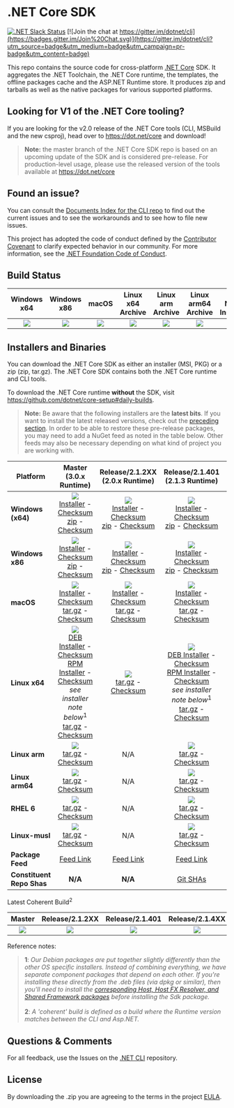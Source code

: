 # .NET Core SDK

[![.NET Slack Status](https://aspnetcoreslack.herokuapp.com/badge.svg?2)](http://tattoocoder.com/aspnet-slack-sign-up/) [![Join the chat at https://gitter.im/dotnet/cli](https://badges.gitter.im/Join%20Chat.svg)](https://gitter.im/dotnet/cli?utm_source=badge&utm_medium=badge&utm_campaign=pr-badge&utm_content=badge)

This repo contains the source code for cross-platform [.NET Core](http://github.com/dotnet/core) SDK. It aggregates the .NET Toolchain, the .NET Core runtime, the templates, the offline packages cache and the ASP.NET Runtime store. It produces zip and tarballs as well as the native packages for various supported platforms.

Looking for V1 of the .NET Core tooling?
----------------------------------------

If you are looking for the v2.0 release of the .NET Core tools (CLI, MSBuild and the new csproj), head over to https://dot.net/core and download!

> **Note:** the master branch of the .NET Core SDK repo is based on an upcoming update of the SDK and is considered pre-release. For production-level usage, please use the
> released version of the tools available at https://dot.net/core

Found an issue?
---------------
You can consult the [Documents Index for the CLI repo](https://github.com/dotnet/cli/blob/master/Documentation/README.md) to find out the current issues and to see the workarounds and to see how to file new issues.

This project has adopted the code of conduct defined by the [Contributor Covenant](http://contributor-covenant.org/) to clarify expected behavior in our community. For more information, see the [.NET Foundation Code of Conduct](http://www.dotnetfoundation.org/code-of-conduct).

Build Status
------------

|Windows x64|Windows x86|macOS|Linux x64 Archive|Linux arm Archive|Linux arm64 Archive|Linux Native Installers|RHEL 6 Archive|Linux-musl Archive|
|:------:|:------:|:------:|:------:|:------:|:------:|:------:|:------:|:------:|
|[![][win-x64-build-badge]][win-x64-build]|[![][win-x86-build-badge]][win-x86-build]|[![][osx-build-badge]][osx-build]|[![][linux-build-badge]][linux-build]|[![][linux-arm-build-badge]][linux-arm-build]|[![][linux-arm64-build-badge]][linux-arm64-build]|[![][linuxnative-build-badge]][linuxnative-build]|[![][rhel6-build-badge]][rhel6-build]|[![][linux-musl-build-badge]][linux-musl-build]|

[win-x64-build-badge]: https://devdiv.visualstudio.com/0bdbc590-a062-4c3f-b0f6-9383f67865ee/_apis/build/status/9472/badge
[win-x64-build]: https://devdiv.visualstudio.com/DevDiv/_build?_a=completed&definitionId=9472

[win-x86-build-badge]: https://devdiv.visualstudio.com/0bdbc590-a062-4c3f-b0f6-9383f67865ee/_apis/build/status/9464/badge
[win-x86-build]: https://devdiv.visualstudio.com/DevDiv/_build?_a=completed&definitionId=9464

[osx-build-badge]: https://devdiv.visualstudio.com/0bdbc590-a062-4c3f-b0f6-9383f67865ee/_apis/build/status/9470/badge
[osx-build]: https://devdiv.visualstudio.com/DevDiv/_build?_a=completed&definitionId=9470

[linux-build-badge]: https://devdiv.visualstudio.com/0bdbc590-a062-4c3f-b0f6-9383f67865ee/_apis/build/status/9469/badge
[linux-build]: https://devdiv.visualstudio.com/DevDiv/_build?_a=completed&definitionId=9469

[linux-arm-build-badge]: https://devdiv.visualstudio.com/0bdbc590-a062-4c3f-b0f6-9383f67865ee/_apis/build/status/9467/badge
[linux-arm-build]: https://devdiv.visualstudio.com/DevDiv/_build?_a=completed&definitionId=9467

[linux-arm64-build-badge]: https://devdiv.visualstudio.com/0bdbc590-a062-4c3f-b0f6-9383f67865ee/_apis/build/status/9468/badge
[linux-arm64-build]: https://devdiv.visualstudio.com/DevDiv/_build?_a=completed&definitionId=9468

[linuxnative-build-badge]: https://devdiv.visualstudio.com/0bdbc590-a062-4c3f-b0f6-9383f67865ee/_apis/build/status/9465/badge
[linuxnative-build]: https://devdiv.visualstudio.com/DevDiv/_build?_a=completed&definitionId=9465

[rhel6-build-badge]: https://devdiv.visualstudio.com/0bdbc590-a062-4c3f-b0f6-9383f67865ee/_apis/build/status/9471/badge
[rhel6-build]: https://devdiv.visualstudio.com/DevDiv/_build?_a=completed&definitionId=9471

[linux-musl-build-badge]: https://devdiv.visualstudio.com/0bdbc590-a062-4c3f-b0f6-9383f67865ee/_apis/build/status/9466/badge
[linux-musl-build]: https://devdiv.visualstudio.com/DevDiv/_build?_a=completed&definitionId=9466

Installers and Binaries
-----------------------

You can download the .NET Core SDK as either an installer (MSI, PKG) or a zip (zip, tar.gz). The .NET Core SDK contains both the .NET Core runtime and CLI tools.

To download the .NET Core runtime **without** the SDK, visit https://github.com/dotnet/core-setup#daily-builds.

> **Note:** Be aware that the following installers are the **latest bits**. If you
> want to install the latest released versions, check out the [preceding section](#looking-for-v1-of-the-net-core-tooling).
> In order to be able to restore these pre-release packages, you may need to add a NuGet feed as noted in the table below. Other feeds may also be necessary depending on what kind of project you are working with.

|   Platform   |   Master<br>(3.0.x Runtime)   |   Release/2.1.2XX<br>(2.0.x Runtime)   |   Release/2.1.401<br>(2.1.3 Runtime)   |   Release/2.1.4XX<br>(2.1.2 Runtime)  |   Release/2.2.1XX<br>(2.2.x Runtime)   |
|---------|:----------:|:----------:|:----------:|:----------:|:----------:|
| **Windows (x64)** | [![][win-x64-badge-master]][win-x64-version-master]<br>[Installer][win-x64-installer-master] - [Checksum][win-x64-installer-checksum-master]<br>[zip][win-x64-zip-master] - [Checksum][win-x64-zip-checksum-master] | [![][win-x64-badge-2.1.2XX]][win-x64-version-2.1.2XX]<br>[Installer][win-x64-installer-2.1.2XX] - [Checksum][win-x64-installer-checksum-2.1.2XX]<br>[zip][win-x64-zip-2.1.2XX] - [Checksum][win-x64-zip-checksum-2.1.2XX] | [![][win-x64-badge-2.1.401]][win-x64-version-2.1.401]<br>[Installer][win-x64-installer-2.1.401] - [Checksum][win-x64-installer-checksum-2.1.401]<br>[zip][win-x64-zip-2.1.401] - [Checksum][win-x64-zip-checksum-2.1.401] | [![][win-x64-badge-2.1.4XX]][win-x64-version-2.1.4XX]<br>[Installer][win-x64-installer-2.1.4XX] - [Checksum][win-x64-installer-checksum-2.1.4XX]<br>[zip][win-x64-zip-2.1.4XX] - [Checksum][win-x64-zip-checksum-2.1.4XX] | [![][win-x64-badge-2.2.1XX]][win-x64-version-2.2.1XX]<br>[Installer][win-x64-installer-2.2.1XX] - [Checksum][win-x64-installer-checksum-2.2.1XX]<br>[zip][win-x64-zip-2.2.1XX] - [Checksum][win-x64-zip-checksum-2.2.1XX] |
| **Windows x86** | [![][win-x86-badge-master]][win-x86-version-master]<br>[Installer][win-x86-installer-master] - [Checksum][win-x86-installer-checksum-master]<br>[zip][win-x86-zip-master] - [Checksum][win-x86-zip-checksum-master] | [![][win-x86-badge-2.1.2XX]][win-x86-version-2.1.2XX]<br>[Installer][win-x86-installer-2.1.2XX] - [Checksum][win-x86-installer-checksum-2.1.2XX]<br>[zip][win-x86-zip-2.1.2XX] - [Checksum][win-x86-zip-checksum-2.1.2XX] | [![][win-x86-badge-2.1.401]][win-x86-version-2.1.401]<br>[Installer][win-x86-installer-2.1.401] - [Checksum][win-x86-installer-checksum-2.1.401]<br>[zip][win-x86-zip-2.1.401] - [Checksum][win-x86-zip-checksum-2.1.401] | [![][win-x86-badge-2.1.4XX]][win-x86-version-2.1.4XX]<br>[Installer][win-x86-installer-2.1.4XX] - [Checksum][win-x86-installer-checksum-2.1.4XX]<br>[zip][win-x86-zip-2.1.4XX] - [Checksum][win-x86-zip-checksum-2.1.4XX] | [![][win-x86-badge-2.2.1XX]][win-x86-version-2.2.1XX]<br>[Installer][win-x86-installer-2.2.1XX] - [Checksum][win-x86-installer-checksum-2.2.1XX]<br>[zip][win-x86-zip-2.2.1XX] - [Checksum][win-x86-zip-checksum-2.2.1XX] |
| **macOS** | [![][osx-badge-master]][osx-version-master]<br>[Installer][osx-installer-master] - [Checksum][osx-installer-checksum-master]<br>[tar.gz][osx-targz-master] - [Checksum][osx-targz-checksum-master] | [![][osx-badge-2.1.2XX]][osx-version-2.1.2XX]<br>[Installer][osx-installer-2.1.2XX] - [Checksum][osx-installer-checksum-2.1.2XX]<br>[tar.gz][osx-targz-2.1.2XX] - [Checksum][osx-targz-checksum-2.1.2XX] | [![][osx-badge-2.1.401]][osx-version-2.1.401]<br>[Installer][osx-installer-2.1.401] - [Checksum][osx-installer-checksum-2.1.401]<br>[tar.gz][osx-targz-2.1.401] - [Checksum][osx-targz-checksum-2.1.401] | [![][osx-badge-2.1.4XX]][osx-version-2.1.4XX]<br>[Installer][osx-installer-2.1.4XX] - [Checksum][osx-installer-checksum-2.1.4XX]<br>[tar.gz][osx-targz-2.1.4XX] - [Checksum][osx-targz-checksum-2.1.4XX] | [![][osx-badge-2.2.1XX]][osx-version-2.2.1XX]<br>[Installer][osx-installer-2.2.1XX] - [Checksum][osx-installer-checksum-2.2.1XX]<br>[tar.gz][osx-targz-2.2.1XX] - [Checksum][osx-targz-checksum-2.2.1XX] |
| **Linux x64** | [![][linux-badge-master]][linux-version-master]<br>[DEB Installer][linux-DEB-installer-master] - [Checksum][linux-DEB-installer-checksum-master]<br>[RPM Installer][linux-RPM-installer-master] - [Checksum][linux-RPM-installer-checksum-master]<br>_see installer note below_<sup>1</sup><br>[tar.gz][linux-targz-master] - [Checksum][linux-targz-checksum-master] |  [![][linux-badge-2.1.2XX]][linux-version-2.1.2XX]<br>[tar.gz][linux-targz-2.1.2XX] - [Checksum][linux-targz-checksum-2.1.2XX]  | [![][linux-badge-2.1.401]][linux-version-2.1.401]<br>[DEB Installer][linux-DEB-installer-2.1.401] - [Checksum][linux-DEB-installer-checksum-2.1.401]<br>[RPM Installer][linux-RPM-installer-2.1.401] - [Checksum][linux-RPM-installer-checksum-2.1.401]<br>_see installer note below_<sup>1</sup><br>[tar.gz][linux-targz-2.1.401] - [Checksum][linux-targz-checksum-2.1.401] | [![][linux-badge-2.1.4XX]][linux-version-2.1.4XX]<br>[DEB Installer][linux-DEB-installer-2.1.4XX] - [Checksum][linux-DEB-installer-checksum-2.1.4XX]<br>[RPM Installer][linux-RPM-installer-2.1.4XX] - [Checksum][linux-RPM-installer-checksum-2.1.4XX]<br>_see installer note below_<sup>1</sup><br>[tar.gz][linux-targz-2.1.4XX] - [Checksum][linux-targz-checksum-2.1.4XX] | [![][linux-badge-2.2.1xx]][linux-version-2.2.1xx]<br>[DEB Installer][linux-DEB-installer-2.2.1XX] - [Checksum][linux-DEB-installer-checksum-2.2.1XX]<br>[RPM Installer][linux-RPM-installer-2.2.1XX] - [Checksum][linux-RPM-installer-checksum-2.2.1XX]<br>_see installer note below_<sup>1</sup><br>[tar.gz][linux-targz-2.2.1XX] - [Checksum][linux-targz-checksum-2.2.1XX] |
| **Linux arm** | [![][linux-arm-badge-master]][linux-arm-version-master]<br>[tar.gz][linux-arm-targz-master] - [Checksum][linux-arm-targz-checksum-master] | N/A | [![][linux-arm-badge-2.1.401]][linux-arm-version-2.1.401]<br>[tar.gz][linux-arm-targz-2.1.401] - [Checksum][linux-arm-targz-checksum-2.1.401] | [![][linux-arm-badge-2.1.4XX]][linux-arm-version-2.1.4XX]<br>[tar.gz][linux-arm-targz-2.1.4XX] - [Checksum][linux-arm-targz-checksum-2.1.4XX] | [![][linux-arm-badge-2.2.1XX]][linux-arm-version-2.2.1XX]<br>[tar.gz][linux-arm-targz-2.2.1XX] - [Checksum][linux-arm-targz-checksum-2.2.1XX] |
| **Linux arm64** | [![][linux-arm64-badge-master]][linux-arm64-version-master]<br>[tar.gz][linux-arm64-targz-master] - [Checksum][linux-arm64-targz-checksum-master] | N/A | [![][linux-arm64-badge-2.1.401]][linux-arm64-version-2.1.401]<br>[tar.gz][linux-arm64-targz-2.1.401] - [Checksum][linux-arm64-targz-checksum-2.1.401] | [![][linux-arm64-badge-2.1.4XX]][linux-arm64-version-2.1.4XX]<br>[tar.gz][linux-arm64-targz-2.1.4XX] - [Checksum][linux-arm64-targz-checksum-2.1.4XX] | [![][linux-arm64-badge-2.2.1XX]][linux-arm64-version-2.2.1XX]<br>[tar.gz][linux-arm64-targz-2.2.1XX] - [Checksum][linux-arm64-targz-checksum-2.2.1XX] |
| **RHEL 6** | [![][rhel-6-badge-master]][rhel-6-version-master]<br>[tar.gz][rhel-6-targz-master] - [Checksum][rhel-6-targz-checksum-master] | N/A | [![][rhel-6-badge-2.1.401]][rhel-6-version-2.1.401]<br>[tar.gz][rhel-6-targz-2.1.401] - [Checksum][rhel-6-targz-checksum-2.1.401] | [![][rhel-6-badge-2.1.4XX]][rhel-6-version-2.1.4XX]<br>[tar.gz][rhel-6-targz-2.1.4XX] - [Checksum][rhel-6-targz-checksum-2.1.4XX] | [![][rhel-6-badge-2.2.1XX]][rhel-6-version-2.2.1XX]<br>[tar.gz][rhel-6-targz-2.2.1XX] - [Checksum][rhel-6-targz-checksum-2.2.1XX] |
| **Linux-musl** | [![][linux-musl-badge-master]][linux-musl-version-master]<br>[tar.gz][linux-musl-targz-master] - [Checksum][linux-musl-targz-checksum-master] | N/A | [![][linux-musl-badge-2.1.401]][linux-musl-version-2.1.401]<br>[tar.gz][linux-musl-targz-2.1.401] - [Checksum][linux-musl-targz-checksum-2.1.401] | [![][linux-musl-badge-2.1.4XX]][linux-musl-version-2.1.4XX]<br>[tar.gz][linux-musl-targz-2.1.4XX] - [Checksum][linux-musl-targz-checksum-2.1.4XX] | [![][linux-musl-badge-2.2.1XX]][linux-musl-version-2.2.1XX]<br>[tar.gz][linux-musl-targz-2.2.1XX] - [Checksum][linux-musl-targz-checksum-2.2.1XX] |
| **Package Feed** | [Feed Link][feed-location-master] | [Feed Link][feed-location-2.1.2XX] | [Feed Link][feed-location-2.1.401] | [Feed Link][feed-location-2.1.4XX] | [Feed Link][feed-location-2.2.1XX] |
| **Constituent Repo Shas** | **N/A** | **N/A** | [Git SHAs][sdk-shas-2.1.401] | **N/A** | [Git SHAs][sdk-shas-2.2.1XX] |

Latest Coherent Build<sup>2</sup>

|   Master   |   Release/2.1.2XX   |   Release/2.1.401   |   Release/2.1.4XX   |   Release/2.2.1XX   |
|:----------:|:----------:|:----------:|:----------:|:----------:|
| [![][coherent-version-badge-master]][coherent-version-master] | [![][coherent-version-badge-2.1.2XX]][coherent-version-2.1.2XX] | [![][coherent-version-badge-2.1.401]][coherent-version-2.1.401] | [![][coherent-version-badge-2.1.4XX]][coherent-version-2.1.4XX] | [![][coherent-version-badge-2.2.1XX]][coherent-version-2.2.1XX] |

Reference notes:
> **1**: *Our Debian packages are put together slightly differently than the other OS specific installers. Instead of combining everything, we have separate component packages that depend on each other. If you're installing these directly from the .deb files (via dpkg or similar), then you'll need to install the [corresponding Host, Host FX Resolver, and Shared Framework packages](https://github.com/dotnet/core-setup#daily-builds) before installing the Sdk package.*
> <br><br>**2**: *A 'coherent' build is defined as a build where the Runtime version matches between the CLI and Asp.NET.*

[win-x64-badge-master]: https://dotnetcli.blob.core.windows.net/dotnet/Sdk/master/win_x64_Release_version_badge.svg
[win-x64-version-master]: https://dotnetcli.blob.core.windows.net/dotnet/Sdk/master/latest.version
[win-x64-installer-master]: https://dotnetcli.blob.core.windows.net/dotnet/Sdk/master/dotnet-sdk-latest-win-x64.exe
[win-x64-installer-checksum-master]: https://dotnetclichecksums.blob.core.windows.net/dotnet/Sdk/master/dotnet-sdk-latest-win-x64.exe.sha
[win-x64-zip-master]: https://dotnetcli.blob.core.windows.net/dotnet/Sdk/master/dotnet-sdk-latest-win-x64.zip
[win-x64-zip-checksum-master]: https://dotnetclichecksums.blob.core.windows.net/dotnet/Sdk/master/dotnet-sdk-latest-win-x64.zip.sha

[win-x64-badge-2.1.2XX]: https://dotnetcli.blob.core.windows.net/dotnet/Sdk/release/2.1.2xx/win_x64_Release_version_badge.svg
[win-x64-version-2.1.2XX]: https://dotnetcli.blob.core.windows.net/dotnet/Sdk/release/2.1.2xx/latest.version
[win-x64-installer-2.1.2XX]: https://dotnetcli.blob.core.windows.net/dotnet/Sdk/release/2.1.2xx/dotnet-sdk-latest-win-x64.exe
[win-x64-installer-checksum-2.1.2XX]: https://dotnetclichecksums.blob.core.windows.net/dotnet/Sdk/release/2.1.2xx/dotnet-sdk-latest-win-x64.exe.sha
[win-x64-zip-2.1.2XX]: https://dotnetcli.blob.core.windows.net/dotnet/Sdk/release/2.1.2xx/dotnet-sdk-latest-win-x64.zip
[win-x64-zip-checksum-2.1.2XX]: https://dotnetclichecksums.blob.core.windows.net/dotnet/Sdk/release/2.1.2xx/dotnet-sdk-latest-win-x64.zip.sha

[win-x64-badge-2.1.401]: https://dotnetcli.blob.core.windows.net/dotnet/Sdk/release/2.1.401/win_x64_Release_version_badge.svg
[win-x64-version-2.1.401]: https://dotnetcli.blob.core.windows.net/dotnet/Sdk/release/2.1.401/latest.version
[win-x64-installer-2.1.401]: https://dotnetcli.blob.core.windows.net/dotnet/Sdk/release/2.1.401/dotnet-sdk-latest-win-x64.exe
[win-x64-installer-checksum-2.1.401]: https://dotnetclichecksums.blob.core.windows.net/dotnet/Sdk/release/2.1.401/dotnet-sdk-latest-win-x64.exe.sha
[win-x64-zip-2.1.401]: https://dotnetcli.blob.core.windows.net/dotnet/Sdk/release/2.1.401/dotnet-sdk-latest-win-x64.zip
[win-x64-zip-checksum-2.1.401]: https://dotnetclichecksums.blob.core.windows.net/dotnet/Sdk/release/2.1.401/dotnet-sdk-latest-win-x64.zip.sha

[win-x64-badge-2.1.4XX]: https://dotnetcli.blob.core.windows.net/dotnet/Sdk/release/2.1.4xx/win_x64_Release_version_badge.svg
[win-x64-version-2.1.4XX]: https://dotnetcli.blob.core.windows.net/dotnet/Sdk/release/2.1.4xx/latest.version
[win-x64-installer-2.1.4XX]: https://dotnetcli.blob.core.windows.net/dotnet/Sdk/release/2.1.4xx/dotnet-sdk-latest-win-x64.exe
[win-x64-installer-checksum-2.1.4XX]: https://dotnetclichecksums.blob.core.windows.net/dotnet/Sdk/release/2.1.4xx/dotnet-sdk-latest-win-x64.exe.sha
[win-x64-zip-2.1.4XX]: https://dotnetcli.blob.core.windows.net/dotnet/Sdk/release/2.1.4xx/dotnet-sdk-latest-win-x64.zip
[win-x64-zip-checksum-2.1.4XX]: https://dotnetclichecksums.blob.core.windows.net/dotnet/Sdk/release/2.1.4xx/dotnet-sdk-latest-win-x64.zip.sha

[win-x64-badge-2.2.1XX]: https://dotnetcli.blob.core.windows.net/dotnet/Sdk/release/2.2.1xx/win_x64_Release_version_badge.svg
[win-x64-version-2.2.1XX]: https://dotnetcli.blob.core.windows.net/dotnet/Sdk/release/2.2.1xx/latest.version
[win-x64-installer-2.2.1XX]: https://dotnetcli.blob.core.windows.net/dotnet/Sdk/release/2.2.1xx/dotnet-sdk-latest-win-x64.exe
[win-x64-installer-checksum-2.2.1XX]: https://dotnetclichecksums.blob.core.windows.net/dotnet/Sdk/release/2.2.1xx/dotnet-sdk-latest-win-x64.exe.sha
[win-x64-zip-2.2.1XX]: https://dotnetcli.blob.core.windows.net/dotnet/Sdk/release/2.2.1xx/dotnet-sdk-latest-win-x64.zip
[win-x64-zip-checksum-2.2.1XX]: https://dotnetclichecksums.blob.core.windows.net/dotnet/Sdk/release/2.2.1xx/dotnet-sdk-latest-win-x64.zip.sha

[win-x86-badge-master]: https://dotnetcli.blob.core.windows.net/dotnet/Sdk/master/win_x86_Release_version_badge.svg
[win-x86-version-master]: https://dotnetcli.blob.core.windows.net/dotnet/Sdk/master/latest.version
[win-x86-installer-master]: https://dotnetcli.blob.core.windows.net/dotnet/Sdk/master/dotnet-sdk-latest-win-x86.exe
[win-x86-installer-checksum-master]: https://dotnetclichecksums.blob.core.windows.net/dotnet/Sdk/master/dotnet-sdk-latest-win-x86.exe.sha
[win-x86-zip-master]: https://dotnetcli.blob.core.windows.net/dotnet/Sdk/master/dotnet-sdk-latest-win-x86.zip
[win-x86-zip-checksum-master]: https://dotnetclichecksums.blob.core.windows.net/dotnet/Sdk/master/dotnet-sdk-latest-win-x86.zip.sha

[win-x86-badge-2.1.2XX]: https://dotnetcli.blob.core.windows.net/dotnet/Sdk/release/2.1.2xx/win_x86_Release_version_badge.svg
[win-x86-version-2.1.2XX]: https://dotnetcli.blob.core.windows.net/dotnet/Sdk/release/2.1.2xx/latest.version
[win-x86-installer-2.1.2XX]: https://dotnetcli.blob.core.windows.net/dotnet/Sdk/release/2.1.2xx/dotnet-sdk-latest-win-x86.exe
[win-x86-installer-checksum-2.1.2XX]: https://dotnetclichecksums.blob.core.windows.net/dotnet/Sdk/release/2.1.2xx/dotnet-sdk-latest-win-x86.exe.sha
[win-x86-zip-2.1.2XX]: https://dotnetcli.blob.core.windows.net/dotnet/Sdk/release/2.1.2xx/dotnet-sdk-latest-win-x86.zip
[win-x86-zip-checksum-2.1.2XX]: https://dotnetclichecksums.blob.core.windows.net/dotnet/Sdk/release/2.1.2xx/dotnet-sdk-latest-win-x86.zip.sha

[win-x86-badge-2.1.401]: https://dotnetcli.blob.core.windows.net/dotnet/Sdk/release/2.1.401/win_x86_Release_version_badge.svg
[win-x86-version-2.1.401]: https://dotnetcli.blob.core.windows.net/dotnet/Sdk/release/2.1.401/latest.version
[win-x86-installer-2.1.401]: https://dotnetcli.blob.core.windows.net/dotnet/Sdk/release/2.1.401/dotnet-sdk-latest-win-x86.exe
[win-x86-installer-checksum-2.1.401]: https://dotnetclichecksums.blob.core.windows.net/dotnet/Sdk/release/2.1.401/dotnet-sdk-latest-win-x86.exe.sha
[win-x86-zip-2.1.401]: https://dotnetcli.blob.core.windows.net/dotnet/Sdk/release/2.1.401/dotnet-sdk-latest-win-x86.zip
[win-x86-zip-checksum-2.1.401]: https://dotnetclichecksums.blob.core.windows.net/dotnet/Sdk/release/2.1.401/dotnet-sdk-latest-win-x86.zip.sha

[win-x86-badge-2.1.4XX]: https://dotnetcli.blob.core.windows.net/dotnet/Sdk/release/2.1.4xx/win_x86_Release_version_badge.svg
[win-x86-version-2.1.4XX]: https://dotnetcli.blob.core.windows.net/dotnet/Sdk/release/2.1.4xx/latest.version
[win-x86-installer-2.1.4XX]: https://dotnetcli.blob.core.windows.net/dotnet/Sdk/release/2.1.4xx/dotnet-sdk-latest-win-x86.exe
[win-x86-installer-checksum-2.1.4XX]: https://dotnetclichecksums.blob.core.windows.net/dotnet/Sdk/release/2.1.4xx/dotnet-sdk-latest-win-x86.exe.sha
[win-x86-zip-2.1.4XX]: https://dotnetcli.blob.core.windows.net/dotnet/Sdk/release/2.1.4xx/dotnet-sdk-latest-win-x86.zip
[win-x86-zip-checksum-2.1.4XX]: https://dotnetclichecksums.blob.core.windows.net/dotnet/Sdk/release/2.1.4xx/dotnet-sdk-latest-win-x86.zip.sha

[win-x86-badge-2.2.1XX]: https://dotnetcli.blob.core.windows.net/dotnet/Sdk/release/2.2.1xx/win_x86_Release_version_badge.svg
[win-x86-version-2.2.1XX]: https://dotnetcli.blob.core.windows.net/dotnet/Sdk/release/2.2.1xx/latest.version
[win-x86-installer-2.2.1XX]: https://dotnetcli.blob.core.windows.net/dotnet/Sdk/release/2.2.1xx/dotnet-sdk-latest-win-x86.exe
[win-x86-installer-checksum-2.2.1XX]: https://dotnetclichecksums.blob.core.windows.net/dotnet/Sdk/release/2.2.1xx/dotnet-sdk-latest-win-x86.exe.sha
[win-x86-zip-2.2.1XX]: https://dotnetcli.blob.core.windows.net/dotnet/Sdk/release/2.2.1xx/dotnet-sdk-latest-win-x86.zip
[win-x86-zip-checksum-2.2.1XX]: https://dotnetclichecksums.blob.core.windows.net/dotnet/Sdk/release/2.2.1xx/dotnet-sdk-latest-win-x86.zip.sha

[osx-badge-master]: https://dotnetcli.blob.core.windows.net/dotnet/Sdk/master/osx_x64_Release_version_badge.svg
[osx-version-master]: https://dotnetcli.blob.core.windows.net/dotnet/Sdk/master/latest.version
[osx-installer-master]: https://dotnetcli.blob.core.windows.net/dotnet/Sdk/master/dotnet-sdk-latest-osx-x64.pkg
[osx-installer-checksum-master]: https://dotnetclichecksums.blob.core.windows.net/dotnet/Sdk/master/dotnet-sdk-latest-osx-x64.pkg.sha
[osx-targz-master]: https://dotnetcli.blob.core.windows.net/dotnet/Sdk/master/dotnet-sdk-latest-osx-x64.tar.gz
[osx-targz-checksum-master]: https://dotnetclichecksums.blob.core.windows.net/dotnet/Sdk/master/dotnet-sdk-latest-osx-x64.tar.gz.sha

[osx-badge-2.1.2XX]: https://dotnetcli.blob.core.windows.net/dotnet/Sdk/release/2.1.2xx/osx_x64_Release_version_badge.svg
[osx-version-2.1.2XX]: https://dotnetcli.blob.core.windows.net/dotnet/Sdk/release/2.1.2xx/latest.version
[osx-installer-2.1.2XX]: https://dotnetcli.blob.core.windows.net/dotnet/Sdk/release/2.1.2xx/dotnet-sdk-latest-osx-x64.pkg
[osx-installer-checksum-2.1.2XX]: https://dotnetclichecksums.blob.core.windows.net/dotnet/Sdk/release/2.1.2xx/dotnet-sdk-latest-osx-x64.pkg.sha
[osx-targz-2.1.2XX]: https://dotnetcli.blob.core.windows.net/dotnet/Sdk/release/2.1.2xx/dotnet-sdk-latest-osx-x64.tar.gz
[osx-targz-checksum-2.1.2XX]: https://dotnetclichecksums.blob.core.windows.net/dotnet/Sdk/release/2.1.2xx/dotnet-sdk-latest-osx-x64.tar.gz.sha

[osx-badge-2.1.401]: https://dotnetcli.blob.core.windows.net/dotnet/Sdk/release/2.1.401/osx_x64_Release_version_badge.svg
[osx-version-2.1.401]: https://dotnetcli.blob.core.windows.net/dotnet/Sdk/release/2.1.401/latest.version
[osx-installer-2.1.401]: https://dotnetcli.blob.core.windows.net/dotnet/Sdk/release/2.1.401/dotnet-sdk-latest-osx-x64.pkg
[osx-installer-checksum-2.1.401]: https://dotnetclichecksums.blob.core.windows.net/dotnet/Sdk/release/2.1.401/dotnet-sdk-latest-osx-x64.pkg.sha
[osx-targz-2.1.401]: https://dotnetcli.blob.core.windows.net/dotnet/Sdk/release/2.1.401/dotnet-sdk-latest-osx-x64.tar.gz
[osx-targz-checksum-2.1.401]: https://dotnetclichecksums.blob.core.windows.net/dotnet/Sdk/release/2.1.401/dotnet-sdk-latest-osx-x64.tar.gz.sha

[osx-badge-2.1.4XX]: https://dotnetcli.blob.core.windows.net/dotnet/Sdk/release/2.1.4xx/osx_x64_Release_version_badge.svg
[osx-version-2.1.4XX]: https://dotnetcli.blob.core.windows.net/dotnet/Sdk/release/2.1.4xx/latest.version
[osx-installer-2.1.4XX]: https://dotnetcli.blob.core.windows.net/dotnet/Sdk/release/2.1.4xx/dotnet-sdk-latest-osx-x64.pkg
[osx-installer-checksum-2.1.4XX]: https://dotnetclichecksums.blob.core.windows.net/dotnet/Sdk/release/2.1.4xx/dotnet-sdk-latest-osx-x64.pkg.sha
[osx-targz-2.1.4XX]: https://dotnetcli.blob.core.windows.net/dotnet/Sdk/release/2.1.4xx/dotnet-sdk-latest-osx-x64.tar.gz
[osx-targz-checksum-2.1.4XX]: https://dotnetclichecksums.blob.core.windows.net/dotnet/Sdk/release/2.1.4xx/dotnet-sdk-latest-osx-x64.tar.gz.sha

[osx-badge-2.2.1XX]: https://dotnetcli.blob.core.windows.net/dotnet/Sdk/release/2.2.1xx/osx_x64_Release_version_badge.svg
[osx-version-2.2.1XX]: https://dotnetcli.blob.core.windows.net/dotnet/Sdk/release/2.2.1xx/latest.version
[osx-installer-2.2.1XX]: https://dotnetcli.blob.core.windows.net/dotnet/Sdk/release/2.2.1xx/dotnet-sdk-latest-osx-x64.pkg
[osx-installer-checksum-2.2.1XX]: https://dotnetclichecksums.blob.core.windows.net/dotnet/Sdk/release/2.2.1xx/dotnet-sdk-latest-osx-x64.pkg.sha
[osx-targz-2.2.1XX]: https://dotnetcli.blob.core.windows.net/dotnet/Sdk/release/2.2.1xx/dotnet-sdk-latest-osx-x64.tar.gz
[osx-targz-checksum-2.2.1XX]: https://dotnetclichecksums.blob.core.windows.net/dotnet/Sdk/release/2.2.1xx/dotnet-sdk-latest-osx-x64.tar.gz.sha

[linux-badge-master]: https://dotnetcli.blob.core.windows.net/dotnet/Sdk/master/linux_x64_Release_version_badge.svg
[linux-version-master]: https://dotnetcli.blob.core.windows.net/dotnet/Sdk/master/latest.version
[linux-DEB-installer-master]: https://dotnetcli.blob.core.windows.net/dotnet/Sdk/master/dotnet-sdk-latest-x64.deb
[linux-DEB-installer-checksum-master]: https://dotnetclichecksums.blob.core.windows.net/dotnet/Sdk/master/dotnet-sdk-latest-x64.deb.sha
[linux-RPM-installer-master]: https://dotnetclichecksums.blob.core.windows.net/dotnet/Sdk/master/dotnet-sdk-latest-x64.deb.sha
[linux-RPM-installer-checksum-master]: https://dotnetclichecksums.blob.core.windows.net/dotnet/Sdk/master/dotnet-sdk-latest-x64.rpm.sha
[linux-targz-master]: https://dotnetcli.blob.core.windows.net/dotnet/Sdk/master/dotnet-sdk-latest-linux-x64.tar.gz
[linux-targz-checksum-master]: https://dotnetclichecksums.blob.core.windows.net/dotnet/Sdk/master/dotnet-sdk-latest-linux-x64.tar.gz.sha

[linux-badge-2.1.2XX]: https://dotnetcli.blob.core.windows.net/dotnet/Sdk/release/2.1.2xx/linux_x64_Release_version_badge.svg
[linux-version-2.1.2XX]: https://dotnetcli.blob.core.windows.net/dotnet/Sdk/release/2.1.2xx/latest.version
[linux-targz-2.1.2XX]: https://dotnetcli.blob.core.windows.net/dotnet/Sdk/release/2.1.2xx/dotnet-sdk-latest-linux-x64.tar.gz
[linux-targz-checksum-2.1.2XX]: https://dotnetclichecksums.blob.core.windows.net/dotnet/Sdk/release/2.1.2xx/dotnet-sdk-latest-linux-x64.tar.gz.sha

[linux-badge-2.1.401]: https://dotnetcli.blob.core.windows.net/dotnet/Sdk/release/2.1.401/linux_x64_Release_version_badge.svg
[linux-version-2.1.401]: https://dotnetcli.blob.core.windows.net/dotnet/Sdk/release/2.1.401/latest.version
[linux-DEB-installer-2.1.401]: https://dotnetcli.blob.core.windows.net/dotnet/Sdk/release/2.1.401/dotnet-sdk-latest-x64.deb
[linux-DEB-installer-checksum-2.1.401]: https://dotnetclichecksums.blob.core.windows.net/dotnet/Sdk/release/2.1.401/dotnet-sdk-latest-x64.deb.sha
[linux-RPM-installer-2.1.401]: https://dotnetcli.blob.core.windows.net/dotnet/Sdk/release/2.1.401/dotnet-sdk-latest-x64.rpm
[linux-RPM-installer-checksum-2.1.401]: https://dotnetclichecksums.blob.core.windows.net/dotnet/Sdk/release/2.1.401/dotnet-sdk-latest-x64.rpm.sha
[linux-targz-2.1.401]: https://dotnetcli.blob.core.windows.net/dotnet/Sdk/release/2.1.401/dotnet-sdk-latest-linux-x64.tar.gz
[linux-targz-checksum-2.1.401]: https://dotnetclichecksums.blob.core.windows.net/dotnet/Sdk/release/2.1.401/dotnet-sdk-latest-linux-x64.tar.gz.sha

[linux-badge-2.1.4XX]: https://dotnetcli.blob.core.windows.net/dotnet/Sdk/release/2.1.4xx/linux_x64_Release_version_badge.svg
[linux-version-2.1.4XX]: https://dotnetcli.blob.core.windows.net/dotnet/Sdk/release/2.1.4xx/latest.version
[linux-DEB-installer-2.1.4XX]: https://dotnetcli.blob.core.windows.net/dotnet/Sdk/release/2.1.4xx/dotnet-sdk-latest-x64.deb
[linux-DEB-installer-checksum-2.1.4XX]: https://dotnetclichecksums.blob.core.windows.net/dotnet/Sdk/release/2.1.4xx/dotnet-sdk-latest-x64.deb.sha
[linux-RPM-installer-2.1.4XX]: https://dotnetclichecksums.blob.core.windows.net/dotnet/Sdk/release/2.1.4xx/dotnet-sdk-latest-x64.deb.sha
[linux-RPM-installer-checksum-2.1.4XX]: https://dotnetclichecksums.blob.core.windows.net/dotnet/Sdk/release/2.1.4xx/dotnet-sdk-latest-x64.rpm.sha
[linux-targz-2.1.4XX]: https://dotnetcli.blob.core.windows.net/dotnet/Sdk/release/2.1.4xx/dotnet-sdk-latest-linux-x64.tar.gz
[linux-targz-checksum-2.1.4XX]: https://dotnetclichecksums.blob.core.windows.net/dotnet/Sdk/release/2.1.4xx/dotnet-sdk-latest-linux-x64.tar.gz.sha

[linux-badge-2.2.1xx]: https://dotnetcli.blob.core.windows.net/dotnet/Sdk/release/2.2.1xx/linux_x64_Release_version_badge.svg
[linux-version-2.2.1xx]: https://dotnetcli.blob.core.windows.net/dotnet/Sdk/release/2.2.1xx/latest.version
[linux-DEB-installer-2.2.1XX]: https://dotnetcli.blob.core.windows.net/dotnet/Sdk/release/2.2.1xx/dotnet-sdk-latest-x64.deb
[linux-DEB-installer-checksum-2.2.1XX]: https://dotnetclichecksums.blob.core.windows.net/dotnet/Sdk/release/2.2.1xx/dotnet-sdk-latest-x64.deb.sha
[linux-RPM-installer-2.2.1XX]: https://dotnetclichecksums.blob.core.windows.net/dotnet/Sdk/release/2.1.4xx/dotnet-sdk-latest-x64.deb.sha
[linux-RPM-installer-checksum-2.2.1XX]: https://dotnetclichecksums.blob.core.windows.net/dotnet/Sdk/release/2.2.1xx/dotnet-sdk-latest-x64.rpm.sha
[linux-targz-2.2.1XX]: https://dotnetcli.blob.core.windows.net/dotnet/Sdk/release/2.2.1xx/dotnet-sdk-latest-linux-x64.tar.gz
[linux-targz-checksum-2.2.1XX]: https://dotnetclichecksums.blob.core.windows.net/dotnet/Sdk/release/2.2.1xx/dotnet-sdk-latest-linux-x64.tar.gz.sha

[linux-arm-badge-master]: https://dotnetcli.blob.core.windows.net/dotnet/Sdk/master/linux_arm_Release_version_badge.svg
[linux-arm-version-master]: https://dotnetcli.blob.core.windows.net/dotnet/Sdk/master/latest.version
[linux-arm-targz-master]: https://dotnetcli.blob.core.windows.net/dotnet/Sdk/master/dotnet-sdk-latest-linux-arm.tar.gz
[linux-arm-targz-checksum-master]: https://dotnetclichecksums.blob.core.windows.net/dotnet/Sdk/master/dotnet-sdk-latest-linux-arm.tar.gz.sha

[linux-arm-badge-2.1.2XX]: https://dotnetcli.blob.core.windows.net/dotnet/Sdk/release/2.1.2xx/linux_arm_Release_version_badge.svg
[linux-arm-version-2.1.2XX]: https://dotnetcli.blob.core.windows.net/dotnet/Sdk/release/2.1.2xx/latest.version
[linux-arm-targz-2.1.2XX]: https://dotnetcli.blob.core.windows.net/dotnet/Sdk/release/2.1.2xx/dotnet-sdk-latest-linux-arm.tar.gz
[linux-arm-targz-checksum-2.1.2XX]: https://dotnetclichecksums.blob.core.windows.net/dotnet/Sdk/release/2.1.2xx/dotnet-sdk-latest-linux-arm.tar.gz.sha

[linux-arm-badge-2.1.401]: https://dotnetcli.blob.core.windows.net/dotnet/Sdk/release/2.1.401/linux_arm_Release_version_badge.svg
[linux-arm-version-2.1.401]: https://dotnetcli.blob.core.windows.net/dotnet/Sdk/release/2.1.401/latest.version
[linux-arm-targz-2.1.401]: https://dotnetcli.blob.core.windows.net/dotnet/Sdk/release/2.1.401/dotnet-sdk-latest-linux-arm.tar.gz
[linux-arm-targz-checksum-2.1.401]: https://dotnetclichecksums.blob.core.windows.net/dotnet/Sdk/release/2.1.401/dotnet-sdk-latest-linux-arm.tar.gz.sha

[linux-arm-badge-2.1.4XX]: https://dotnetcli.blob.core.windows.net/dotnet/Sdk/release/2.1.4xx/linux_arm_Release_version_badge.svg
[linux-arm-version-2.1.4XX]: https://dotnetcli.blob.core.windows.net/dotnet/Sdk/release/2.1.4xx/latest.version
[linux-arm-targz-2.1.4XX]: https://dotnetcli.blob.core.windows.net/dotnet/Sdk/release/2.1.4xx/dotnet-sdk-latest-linux-arm.tar.gz
[linux-arm-targz-checksum-2.1.4XX]: https://dotnetclichecksums.blob.core.windows.net/dotnet/Sdk/release/2.1.4xx/dotnet-sdk-latest-linux-arm.tar.gz.sha

[linux-arm-badge-2.2.1XX]: https://dotnetcli.blob.core.windows.net/dotnet/Sdk/release/2.2.1xx/linux_arm_Release_version_badge.svg
[linux-arm-version-2.2.1XX]: https://dotnetcli.blob.core.windows.net/dotnet/Sdk/release/2.2.1xx/latest.version
[linux-arm-targz-2.2.1XX]: https://dotnetcli.blob.core.windows.net/dotnet/Sdk/release/2.2.1xx/dotnet-sdk-latest-linux-arm.tar.gz
[linux-arm-targz-checksum-2.2.1XX]: https://dotnetclichecksums.blob.core.windows.net/dotnet/Sdk/release/2.2.1xx/dotnet-sdk-latest-linux-arm.tar.gz.sha

[linux-arm64-badge-master]: https://dotnetcli.blob.core.windows.net/dotnet/Sdk/master/linux_arm64_Release_version_badge.svg
[linux-arm64-version-master]: https://dotnetcli.blob.core.windows.net/dotnet/Sdk/master/latest.version
[linux-arm64-targz-master]: https://dotnetcli.blob.core.windows.net/dotnet/Sdk/master/dotnet-sdk-latest-linux-arm64.tar.gz
[linux-arm64-targz-checksum-master]: https://dotnetclichecksums.blob.core.windows.net/dotnet/Sdk/master/dotnet-sdk-latest-linux-arm64.tar.gz.sha

[linux-arm64-badge-2.1.2XX]: https://dotnetcli.blob.core.windows.net/dotnet/Sdk/release/2.1.2xx/linux_arm64_Release_version_badge.svg
[linux-arm64-version-2.1.2XX]: https://dotnetcli.blob.core.windows.net/dotnet/Sdk/release/2.1.2xx/latest.version
[linux-arm64-targz-2.1.2XX]: https://dotnetcli.blob.core.windows.net/dotnet/Sdk/release/2.1.2xx/dotnet-sdk-latest-linux-arm64.tar.gz
[linux-arm64-targz-checksum-2.1.2XX]: https://dotnetclichecksums.blob.core.windows.net/dotnet/Sdk/release/2.1.2xx/dotnet-sdk-latest-linux-arm64.tar.gz.sha

[linux-arm64-badge-2.1.401]: https://dotnetcli.blob.core.windows.net/dotnet/Sdk/release/2.1.401/linux_arm64_Release_version_badge.svg
[linux-arm64-version-2.1.401]: https://dotnetcli.blob.core.windows.net/dotnet/Sdk/release/2.1.401/latest.version
[linux-arm64-targz-2.1.401]: https://dotnetcli.blob.core.windows.net/dotnet/Sdk/release/2.1.401/dotnet-sdk-latest-linux-arm64.tar.gz
[linux-arm64-targz-checksum-2.1.401]: https://dotnetclichecksums.blob.core.windows.net/dotnet/Sdk/release/2.1.401/dotnet-sdk-latest-linux-arm64.tar.gz.sha

[linux-arm64-badge-2.1.4XX]: https://dotnetcli.blob.core.windows.net/dotnet/Sdk/release/2.1.4xx/linux_arm64_Release_version_badge.svg
[linux-arm64-version-2.1.4XX]: https://dotnetcli.blob.core.windows.net/dotnet/Sdk/release/2.1.4xx/latest.version
[linux-arm64-targz-2.1.4XX]: https://dotnetcli.blob.core.windows.net/dotnet/Sdk/release/2.1.4xx/dotnet-sdk-latest-linux-arm64.tar.gz
[linux-arm64-targz-checksum-2.1.4XX]: https://dotnetclichecksums.blob.core.windows.net/dotnet/Sdk/release/2.1.4xx/dotnet-sdk-latest-linux-arm64.tar.gz.sha

[linux-arm64-badge-2.2.1XX]: https://dotnetcli.blob.core.windows.net/dotnet/Sdk/release/2.2.1xx/linux_arm64_Release_version_badge.svg
[linux-arm64-version-2.2.1XX]: https://dotnetcli.blob.core.windows.net/dotnet/Sdk/release/2.2.1xx/latest.version
[linux-arm64-targz-2.2.1XX]: https://dotnetcli.blob.core.windows.net/dotnet/Sdk/release/2.2.1xx/dotnet-sdk-latest-linux-arm64.tar.gz
[linux-arm64-targz-checksum-2.2.1XX]: https://dotnetclichecksums.blob.core.windows.net/dotnet/Sdk/release/2.2.1xx/dotnet-sdk-latest-linux-arm64.tar.gz.sha

[rhel-6-badge-master]: https://dotnetcli.blob.core.windows.net/dotnet/Sdk/master/rhel.6_x64_Release_version_badge.svg
[rhel-6-version-master]: https://dotnetcli.blob.core.windows.net/dotnet/Sdk/master/latest.version
[rhel-6-targz-master]: https://dotnetcli.blob.core.windows.net/dotnet/Sdk/master/dotnet-sdk-latest-rhel.6-x64.tar.gz
[rhel-6-targz-checksum-master]: https://dotnetclichecksums.blob.core.windows.net/dotnet/Sdk/master/dotnet-sdk-latest-rhel.6-x64.tar.gz.sha

[rhel-6-badge-2.1.2XX]: https://dotnetcli.blob.core.windows.net/dotnet/Sdk/release/2.1.2xx/rhel.6_x64_Release_version_badge.svg
[rhel-6-version-2.1.2XX]: https://dotnetcli.blob.core.windows.net/dotnet/Sdk/release/2.1.2xx/latest.version
[rhel-6-targz-2.1.2XX]: https://dotnetcli.blob.core.windows.net/dotnet/Sdk/release/2.1.2xx/dotnet-sdk-latest-rhel.6-x64.tar.gz
[rhel-6-targz-checksum-2.1.2XX]: https://dotnetclichecksums.blob.core.windows.net/dotnet/Sdk/release/2.1.2xx/dotnet-sdk-latest-rhel.6-x64.tar.gz.sha

[rhel-6-badge-2.1.401]: https://dotnetcli.blob.core.windows.net/dotnet/Sdk/release/2.1.401/rhel.6_x64_Release_version_badge.svg
[rhel-6-version-2.1.401]: https://dotnetcli.blob.core.windows.net/dotnet/Sdk/release/2.1.401/latest.version
[rhel-6-targz-2.1.401]: https://dotnetcli.blob.core.windows.net/dotnet/Sdk/release/2.1.401/dotnet-sdk-latest-rhel.6-x64.tar.gz
[rhel-6-targz-checksum-2.1.401]: https://dotnetclichecksums.blob.core.windows.net/dotnet/Sdk/release/2.1.401/dotnet-sdk-latest-rhel.6-x64.tar.gz.sha

[rhel-6-badge-2.1.4XX]: https://dotnetcli.blob.core.windows.net/dotnet/Sdk/release/2.1.4xx/rhel.6_x64_Release_version_badge.svg
[rhel-6-version-2.1.4XX]: https://dotnetcli.blob.core.windows.net/dotnet/Sdk/release/2.1.4xx/latest.version
[rhel-6-targz-2.1.4XX]: https://dotnetcli.blob.core.windows.net/dotnet/Sdk/release/2.1.4xx/dotnet-sdk-latest-rhel.6-x64.tar.gz
[rhel-6-targz-checksum-2.1.4XX]: https://dotnetclichecksums.blob.core.windows.net/dotnet/Sdk/release/2.1.4xx/dotnet-sdk-latest-rhel.6-x64.tar.gz.sha

[rhel-6-badge-2.2.1XX]: https://dotnetcli.blob.core.windows.net/dotnet/Sdk/release/2.2.1xx/rhel.6_x64_Release_version_badge.svg
[rhel-6-version-2.2.1XX]: https://dotnetcli.blob.core.windows.net/dotnet/Sdk/release/2.2.1xx/latest.version
[rhel-6-targz-2.2.1XX]: https://dotnetcli.blob.core.windows.net/dotnet/Sdk/release/2.2.1xx/dotnet-sdk-latest-rhel.6-x64.tar.gz
[rhel-6-targz-checksum-2.2.1XX]: https://dotnetclichecksums.blob.core.windows.net/dotnet/Sdk/release/2.2.1xx/dotnet-sdk-latest-rhel.6-x64.tar.gz.sha

[linux-musl-badge-master]: https://dotnetcli.blob.core.windows.net/dotnet/Sdk/master/linux_musl_x64_Release_version_badge.svg
[linux-musl-version-master]: https://dotnetcli.blob.core.windows.net/dotnet/Sdk/master/latest.version
[linux-musl-targz-master]: https://dotnetcli.blob.core.windows.net/dotnet/Sdk/master/dotnet-sdk-latest-linux-musl-x64.tar.gz
[linux-musl-targz-checksum-master]: https://dotnetclichecksums.blob.core.windows.net/dotnet/Sdk/master/dotnet-sdk-latest-linux-musl-x64.tar.gz.sha

[linux-musl-badge-2.1.2XX]: https://dotnetcli.blob.core.windows.net/dotnet/Sdk/release/2.1.2xx/linux_musl_Release_x64_version_badge.svg
[linux-musl-version-2.1.2XX]: https://dotnetcli.blob.core.windows.net/dotnet/Sdk/release/2.1.2xx/latest.version
[linux-musl-targz-2.1.2XX]: https://dotnetcli.blob.core.windows.net/dotnet/Sdk/release/2.1.2xx/dotnet-sdk-latest-linux-musl-x64.tar.gz
[linux-musl-targz-checksum-2.1.2XX]: https://dotnetclichecksums.blob.core.windows.net/dotnet/Sdk/release/2.1.2xx/dotnet-sdk-latest-linux-musl-x64.tar.gz.sha

[linux-musl-badge-2.1.401]: https://dotnetcli.blob.core.windows.net/dotnet/Sdk/release/2.1.401/linux_musl_x64_Release_version_badge.svg
[linux-musl-version-2.1.401]: https://dotnetcli.blob.core.windows.net/dotnet/Sdk/release/2.1.401/latest.version
[linux-musl-targz-2.1.401]: https://dotnetcli.blob.core.windows.net/dotnet/Sdk/release/2.1.401/dotnet-sdk-latest-linux-musl-x64.tar.gz
[linux-musl-targz-checksum-2.1.401]: https://dotnetclichecksums.blob.core.windows.net/dotnet/Sdk/release/2.1.401/dotnet-sdk-latest-linux-musl-x64.tar.gz.sha

[linux-musl-badge-2.1.4XX]: https://dotnetcli.blob.core.windows.net/dotnet/Sdk/release/2.1.4xx/linux_musl_x64_Release_version_badge.svg
[linux-musl-version-2.1.4XX]: https://dotnetcli.blob.core.windows.net/dotnet/Sdk/release/2.1.4xx/latest.version
[linux-musl-targz-2.1.4XX]: https://dotnetcli.blob.core.windows.net/dotnet/Sdk/release/2.1.4xx/dotnet-sdk-latest-linux-musl-x64.tar.gz
[linux-musl-targz-checksum-2.1.4XX]: https://dotnetclichecksums.blob.core.windows.net/dotnet/Sdk/release/2.1.4xx/dotnet-sdk-latest-linux-musl-x64.tar.gz.sha

[linux-musl-badge-2.2.1XX]: https://dotnetcli.blob.core.windows.net/dotnet/Sdk/release/2.2.1xx/linux_musl_x64_Release_version_badge.svg
[linux-musl-version-2.2.1XX]: https://dotnetcli.blob.core.windows.net/dotnet/Sdk/release/2.2.1xx/latest.version
[linux-musl-targz-2.2.1XX]: https://dotnetcli.blob.core.windows.net/dotnet/Sdk/release/2.2.1xx/dotnet-sdk-latest-linux-musl-x64.tar.gz
[linux-musl-targz-checksum-2.2.1XX]: https://dotnetclichecksums.blob.core.windows.net/dotnet/Sdk/release/2.2.1xx/dotnet-sdk-latest-linux-musl-x64.tar.gz.sha

[sdk-shas-2.1.401]: https://github.com/dotnet/versions/tree/master/build-info/dotnet/product/cli/release/2.1#built-repositories

[sdk-shas-2.2.1XX]: https://github.com/dotnet/versions/tree/master/build-info/dotnet/product/cli/release/2.2#built-repositories

[feed-location-master]: https://dotnet.myget.org/F/dotnet-core/api/v3/index.json

[feed-location-2.1.2XX]: https://dotnet.myget.org/F/dotnet-core/api/v3/index.json

[feed-location-2.1.401]: https://dotnet.myget.org/F/dotnet-core/api/v3/index.json

[feed-location-2.1.4XX]: https://dotnet.myget.org/F/dotnet-core/api/v3/index.json

[feed-location-2.2.1XX]: https://dotnet.myget.org/F/dotnet-core/api/v3/index.json

[sdk-shas-2.2.1XX]: https://github.com/dotnet/versions/tree/master/build-info/dotnet/product/cli/release/2.2#built-repositories

[sdk-shas-2.2.1XX]: https://github.com/dotnet/versions/tree/master/build-info/dotnet/product/cli/release/2.2#built-repositories

[coherent-version-badge-master]: https://dotnetcli.blob.core.windows.net/dotnet/Sdk/master/win_x64_Release_coherent_badge.svg
[coherent-version-master]: https://dotnetcli.blob.core.windows.net/dotnet/Sdk/master/latest.coherent.version
[coherent-version-badge-2.1.2XX]: https://dotnetcli.blob.core.windows.net/dotnet/Sdk/release/2.1.2xx/win_x64_Release_coherent_badge.svg
[coherent-version-2.1.2XX]: https://dotnetcli.blob.core.windows.net/dotnet/Sdk/release/2.1.2xx/latest.coherent.version
[coherent-version-badge-2.1.401]: https://dotnetcli.blob.core.windows.net/dotnet/Sdk/release/2.1.401/win_x64_Release_coherent_badge.svg
[coherent-version-2.1.401]: https://dotnetcli.blob.core.windows.net/dotnet/Sdk/release/2.1.401/latest.coherent.version
[coherent-version-badge-2.1.4XX]: https://dotnetcli.blob.core.windows.net/dotnet/Sdk/release/2.1.4xx/win_x64_Release_coherent_badge.svg
[coherent-version-2.1.4XX]: https://dotnetcli.blob.core.windows.net/dotnet/Sdk/release/2.1.4xx/latest.coherent.version
[coherent-version-badge-2.2.1XX]: https://dotnetcli.blob.core.windows.net/dotnet/Sdk/release/2.2.1xx/win_x64_Release_coherent_badge.svg
[coherent-version-2.2.1XX]: https://dotnetcli.blob.core.windows.net/dotnet/Sdk/release/2.2.1xx/latest.coherent.version

Questions & Comments
--------------------

For all feedback, use the Issues on the [.NET CLI](https://github.com/dotnet/cli) repository.

License
-------

By downloading the .zip you are agreeing to the terms in the project [EULA](https://aka.ms/dotnet-core-eula).

